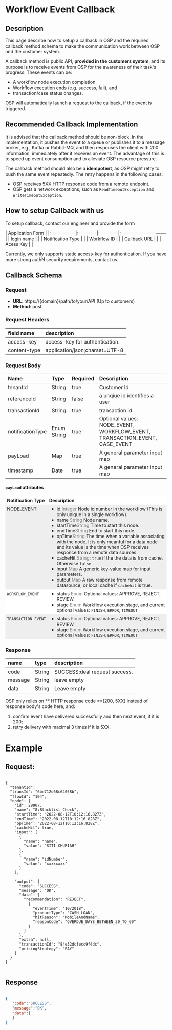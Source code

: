

# Workflow Event Callback 

## Description
This page describe how to setup a callback in OSP and the required callback method schema to make the communication work between OSP and the customer system.

A callback method is public API, **provided in the customers system**, and its purpose is to receive events from OSP for the awareness of their task's progress. These events can be: 
- A workflow node execution completion. 
- Workflow execution ends (e.g. success, fail), and 
- transaction/case status changes.

OSP will automatically launch a request to the callback, if the event is triggered.

## Recommended Callback Implementation
It is advised that the callback method should be non-block. In the implementation, it pushes the event to a queue or publishes it to a message broker, e.g., Kafka or Rabbit-MQ, and then responses the client with 200 information, immediately after it receives an event. The advantage of this is to speed up event consumption and to alleviate OSP resource pressure. 

The callback method should also be a **idempotent**, as OSP might retry to push the same event repeatedly. The retry happens in the following cases: 
- OSP receives 5XX HTTP response code from a remote endpoint. 
- OSP gets a network exceptions, such as `ReadTimeoutException` and `WriteTimeoutException`.


## How to setup Callback with us
To setup callback, contact our engineer and provide the form

|  Application Form   |
|:------------|:---------|:---------|:----------------------|
| login name         |      |
| Notification Type      |        |
| Workflow ID    |        |
| Callback URL  |         |
| Acess Key    |        |


Currently, we only supports static access-key for authentication. If you have more strong authN security requirements, contact us.

## Callback Schema

### Request

- **URL**:   https://{domain}/path/to/your/API  (Up to customers)
- **Method**: post


### Request Headers
| field name           | description                                     |
|:------------------|:------------------------------------------------|
| access-key        | access-key for authentication.  |
| content-type      | application/json;charset=UTF-8                       |




### Request Body
| Name        | Type      | Required | Description   |
|:------------|:---------|:---------|:----------------------|
| tenantId         | String    | true    | Customer Id       |
| referenceId      | String    | false     | a unqiue id identifies a user       |
| transactionId    | String    | true     | transaction id       |
| notificationType | Enum String  | true     | Optional values: NODE_EVENT, WORKFLOW_EVENT, TRANSACTION_EVENT, CASE_EVENT       |
| payLoad          | Map      | true     | A general parameter input map       |
| timestamp        | Date      | true     | A general parameter input map       |




#### `payLoad` attributes
<style>
  div[class~="list-table"] > ul {
  display: table;
  list-style: none;
  width: 100%;
  margin: 1em 0;
  padding: 0;
}

div[class~="list-table"] > ul > li {
    display: table-row-group;
}

div[class~="list-table"]  > ul > li:nth-child(even) {
    background-color: #eee;
}
div[class~="list-table"]  > ul > li:nth-child(odd) {
    background-color: #fff;
}

div[class~="list-table"] > ul > li > ul {
    display: table-row;
}

div[class~="list-table"] > ul > li > ul > li {
  display: table-cell;
  padding: 5px;
}

</style>

<div class="list-table">

- - **Notification Type**
  - **Description**
- - NODE_EVENT
  -
    - id <span style="color:grey">Integer</span> Node id number in the workflow (This is only unique in a single workflow).
    - name <span style="color:grey">String</span> Node name. 
    - startTime<span style="color:grey">String</span> Time to start this node.
    - endTime<span style="color:grey">String</span> End to start this node.
    - opTime<span style="color:grey">String</span> The time when a variable associating with the node. It is only meanful for a data node and its value is the time when OSP receives responce from a remote data sources.
    - cacheHit <span style="color:grey">String</span>: `true` if the the data is from cache. Otherwise `false`
    - input <span style="color:grey">Map</span> A generic key-value map for input parameters. 
    - output <span style="color:grey">Map</span> A raw response from remote datasource, or local cache if `cachehit` is true. 
  
- - `WORKFLOW_EVENT`
  - 
    - status <span style="color:grey">Enum</span> Optional values: APPROVE, REJECT, REVIEW. 
    - stage <span style="color:grey">Enum</span> Workflow execution stage, and current optional values: `FINISH`, `ERROR`, `TIMEOUT`
    
- - `TRANSACTION_EVENT`
  - 
    - status <span style="color:grey">Enum</span> Optional values: APPROVE, REJECT, REVIEW. 
    - stage <span style="color:grey">Enum</span> Workflow execution stage, and current optional values: `FINISH`, `ERROR`, `TIMEOUT`

                                  

### Response


| name              | type   |    description                                            |
|:------------------|:-------|:-------------------------------------------------------|
| code              | String |  SUCCESS:deal request success.               |
| message           | String |  leave empty                                 |
| data              | String |  Leave empty                                  |

OSP only relies on ** HTTP response code **(200, 5XX) instead of response body's code here, and: 
1. confirm event have delivered successfully and then next event, if it is 200;
2. retry delivery with maximal 3 times if it is 5XX.



# Example

## Request:


```shell

{
  "tenantId": 
  "transId": "6be712d68c64058b",
  "flowId": "104",
  "node": {
    "id": 28907,
    "name": "8:Blacklist Check",
    "startTime": "2022-08-12T10:12:16.827Z",
    "endTime": "2022-08-12T10:12:16.828Z",
    "opTime": "2022-08-12T10:12:16.828Z",
    "cacheHit": true,
    "input": [
      {
        "name": "name",
        "value": "SITI CHURIAH"
      },
      {
        "name": "idNumber",
        "value": "xxxxxxxx"
      }
    ],
 
    "output": {
      "code": "SUCCESS",
      "message": "OK",
      "data": {
        "recommendation": "REJECT",
          {
            "eventTime": "10/2018",
            "productType": "CASH_LOAN",
            "hitReason": "MobileAndName",
            "reasonCode": "OVERDUE_DAYS_BETWEEN_30_TO_60"
          }
        ]
      },
      "extra": null,
      "transactionId": "84e32dcfecc9f4dc",
      "pricingStrategy": "PAY"
    }
  }
}


```
## Response
```json

{
   "code":"SUCCESS",
   "message":"OK",
   "data":{
   }
}


```
